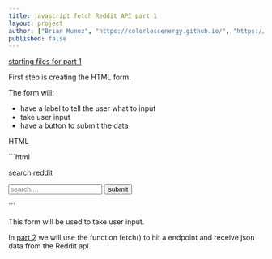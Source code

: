 ```yaml
---
title: javascript fetch Reddit API part 1
layout: project
author: ["Brian Munoz", "https://colorlessenergy.github.io/", "https://github.com/colorlessenergy"]
published: false
---
```


[starting files for part 1](https://github.com/colorlessenergy/fetch-reddit/tree/starter-files)

First step is creating the HTML form.

The form will:

* have a label to tell the user what to input
* take user input
* have a button to submit the data

<p class="highlight__file-desc">
HTML
</p>
```html
<form class="form">
    <p class="title">
      <label for="entry">search reddit</label>
    </p>
    <div>
      <input type="text" name="entry" id="entry" placeholder="search....">
      <button>submit</button>
    </div>
</form>
```

This form will be used to take user input.

In [part 2](../part2) we will use the function <span class="highlight__code">fetch()</span> to hit a endpoint and receive json data from the Reddit api.